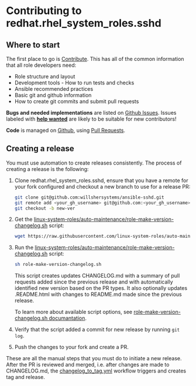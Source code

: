 # Contributing to redhat.rhel_system_roles.sshd

## Where to start

The first place to go is [Contribute](https://linux-system-roles.github.io/contribute.html).
This has all of the common information that all role developers need:

* Role structure and layout
* Development tools - How to run tests and checks
* Ansible recommended practices
* Basic git and github information
* How to create git commits and submit pull requests

**Bugs and needed implementations** are listed on
[Github Issues](https://github.com/willshersystems/ansible-sshd/issues).
Issues labeled with
[**help wanted**](https://github.com/willshersystems/ansible-sshd/issues?q=is%3Aissue+is%3Aopen+label%3A%22help+wanted%22)
are likely to be suitable for new contributors!

**Code** is managed on [Github](https://github.com/willshersystems/ansible-sshd), using
[Pull Requests](https://help.github.com/en/github/collaborating-with-issues-and-pull-requests/about-pull-requests).

## Creating a release

You must use automation to create releases consistently. The process of creating a release is the following:

1. Clone redhat.rhel_system_roles.sshd, ensure that you have a remote for your fork configured and checkout a new branch to use for a release PR:

    ```bash
    git clone git@github.com:willshersystems/ansible-sshd.git
    git remote add <your_gh_username> git@github.com:<your_gh_username>/ansible-sshd.git
    git checkout -b new-ver
    ```

2. Get the [linux-system-roles/auto-maintenance/role-make-version-changelog.sh](https://github.com/linux-system-roles/auto-maintenance/blob/main/role-make-version-changelog.sh) script:

    ```bash
    wget https://raw.githubusercontent.com/linux-system-roles/auto-maintenance/main/role-make-version-changelog.sh
    ```

3. Run the [linux-system-roles/auto-maintenance/role-make-version-changelog.sh](https://github.com/linux-system-roles/auto-maintenance/blob/main/role-make-version-changelog.sh) script:

    ```bash
    sh role-make-version-changelog.sh
    ```

    This script creates updates CHANGELOG.md with a summary of pull requests added since the previous release and with automatically identified new version based on the PR types.
    It also optionally updates .README.html with changes to README.md made since the previous release.

    To learn more about available script options, see [role-make-version-changelog.sh documantation](https://github.com/linux-system-roles/auto-maintenance#role-make-version-changelogsh).

4. Verify that the script added a commit for new release by running `git log`.

5. Push the changes to your fork and create a PR.

These are all the manual steps that you must do to initiate a new release.
After the PR is reviewed and merged, i.e. after changes are made to CHANGELOG.md, the [changelog_to_tag.yml](https://github.com/willshersystems/ansible-sshd/blob/main/.github/workflows/changelog_to_tag.yml) workflow triggers and creates tag and release.
